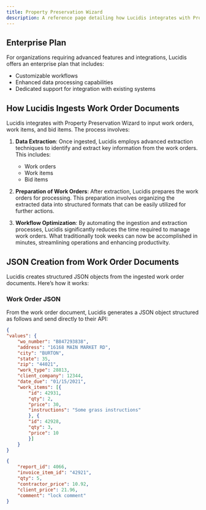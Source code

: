 ```yaml
---
title: Property Preservation Wizard
description: A reference page detailing how Lucidis integrates with Property Preservation Wizard.
---
```

## Enterprise Plan

For organizations requiring advanced features and integrations, Lucidis offers an enterprise plan that includes:
- Customizable workflows
- Enhanced data processing capabilities
- Dedicated support for integration with existing systems

## How Lucidis Ingests Work Order Documents

Lucidis integrates with Property Preservation Wizard to input work orders, work items, and bid items. The process involves:

1. **Data Extraction**: Once ingested, Lucidis employs advanced extraction techniques to identify and extract key information from the work orders. This includes:
   - Work orders
   - Work items
   - Bid items

2. **Preparation of Work Orders**: After extraction, Lucidis prepares the work orders for processing. This preparation involves organizing the extracted data into structured formats that can be easily utilized for further actions.

3. **Workflow Optimization**: By automating the ingestion and extraction processes, Lucidis significantly reduces the time required to manage work orders. What traditionally took weeks can now be accomplished in minutes, streamlining operations and enhancing productivity.

## JSON Creation from Work Order Documents

Lucidis creates structured JSON objects from the ingested work order documents. Here’s how it works:

### Work Order JSON

From the work order document, Lucidis generates a JSON object structured as follows and send directly to their API:

```json
{
"values": {
    "wo_number": "B847293838",
    "address": "16168 MAIN MARKET RD",
    "city": "BURTON",
    "state": 35,
    "zip": "44021",
    "work_type": 28813,
    "client_company": 12344,
    "date_due": "01/15/2021",
    "work_items": [{
        "id": 42931,
        "qty": 2,
        "price": 30,
        "instructions": "Some grass instructions"
        }, {
        "id": 42928,
        "qty": 3,
        "price": 10
        }]
    }
}
```
```json
{
    "report_id": 4066,
    "invoice_item_id": "42921",
    "qty": 5,
    "contractor_price": 10.92,
    "client_price": 21.96,
    "comment": "lock comment"
}
```